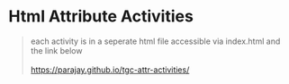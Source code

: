 # Html Attribute Activities
> each activity is in a seperate html file accessible via index.html and the link below
<br><br>
https://parajay.github.io/tgc-attr-activities/
